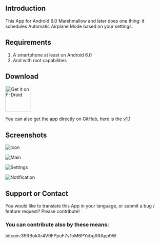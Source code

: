 ## Introduction

This App for Android 6.0 Marshmallow and later does one thing: it schedules Automatic Airplane Mode based on your settings.

## Requirements

1. A smartphone at least on Android 6.0
2. And with root capabilities

## Download

<a href="https://f-droid.org/repository/browse/?fdid=org.miamplayer.autoairplanemode" target="_blank">
<img src="https://f-droid.org/badge/get-it-on.png" alt="Get it on F-Droid" height="80"/></a>

You can also get the app directly on GitHub, here is the [v1.1](https://github.com/MBach/AutoAirplaneMode/releases/download/v1.1/AutoAirplaneMode-1.1.apk)

## Screenshots
![Icon](https://raw.githubusercontent.com/MBach/AutoAirplaneMode/gh-pages/screenshots/en/icon.png)

![Main](https://raw.githubusercontent.com/MBach/AutoAirplaneMode/gh-pages/screenshots/en/main.png)

![Settings](https://raw.githubusercontent.com/MBach/AutoAirplaneMode/gh-pages/screenshots/en/settings.png)

![Notification](https://raw.githubusercontent.com/MBach/AutoAirplaneMode/gh-pages/screenshots/en/notification.png)

## Support or Contact

You would like to translate this App in your language, or submit a bug / feature request? Please contribute!

### You can contribute also by these means:

bitcoin:39RBokXr4V9FPpuF7v1bM6PYcbgRRApp9W
